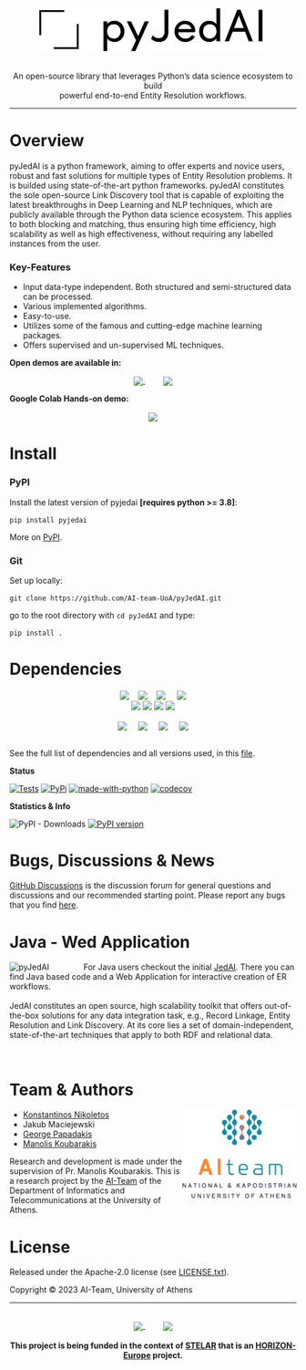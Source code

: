 <div align="center">
    <br>
    <img align="center" src="https://github.com/AI-team-UoA/pyJedAI/blob/main/docs/img/pyjedai.logo.drawio.png?raw=true" alt="pyJedAI" width="400"/>
</div>
<br>
<br>
<div align="center">
An open-source library that leverages Python’s data science ecosystem to build <br> powerful end-to-end Entity Resolution workflows.
</div>

---

# Overview

pyJedAI is a python framework, aiming to offer experts and novice users, robust and fast solutions for multiple types of Entity Resolution problems. It is builded using state-of-the-art python frameworks. pyJedAI constitutes the sole open-source Link Discovery tool that is capable of exploiting the latest breakthroughs in Deep Learning and NLP techniques, which are publicly available through the Python data science ecosystem. This applies to both blocking and matching, thus ensuring high time efficiency, high scalability as well as high effectiveness, without requiring any labelled instances from the user.

### Key-Features

- Input data-type independent. Both structured and semi-structured data can be processed.
- Various implemented algorithms.
- Easy-to-use.
- Utilizes some of the famous and cutting-edge machine learning packages.
- Offers supervised and un-supervised ML techniques.

__Open demos are available in:__

<div align="center">
    <a href="https://nbviewer.org/github/AI-team-UoA/pyJedAI/blob/main/docs/tutorials/Demo.ipynb">
        <img align="center" src="https://nbviewer.org/static/img/nav_logo.svg" width=120/> 
    </a>  &nbsp;&nbsp;&nbsp;&nbsp;&nbsp;&nbsp;&nbsp;
    <a href="https://github.com/AI-team-UoA/pyJedAI/blob/main/docs/tutorials/Demo.ipynb">
        <img align="center" src="https://miro.medium.com/max/1400/1*Edn_LpbSpLeNKfWkEdG2Jg.png" width=120/> 
    </a>
</div>

__Google Colab Hands-on demo:__ 

<div align="center">
    <a href="https://colab.research.google.com/drive/18VgEOKAc2ObFFxDNb2sjhBLKKsNvfEPo?usp=sharing">
        <img align="center" src="https://3.bp.blogspot.com/-apoBeWFycKQ/XhKB8fEprwI/AAAAAAAACM4/Sl76yzNSNYwlShIBrheDAum8L9qRtWNdgCLcBGAsYHQ/s1600/colab.png" width=120/> 
    </a>
</div>

# Install

### PyPI
Install the latest version of pyjedai __[requires python >= 3.8]__:
```
pip install pyjedai
```
More on [PyPI](https://pypi.org/project/pyjedai).

### Git

Set up locally:
```
git clone https://github.com/AI-team-UoA/pyJedAI.git
```
go to the root directory with `cd pyJedAI` and type:
```
pip install .
```



# Dependencies

<div align="center">
    <img align="center" src="https://upload.wikimedia.org/wikipedia/commons/thumb/e/ed/Pandas_logo.svg/2560px-Pandas_logo.svg.png" width=120/> &nbsp;&nbsp;
    <img align="center" src="https://upload.wikimedia.org/wikipedia/commons/thumb/3/31/NumPy_logo_2020.svg/1280px-NumPy_logo_2020.svg.png" width=120/> &nbsp;&nbsp;
    <img align="center" src="https://logoeps.com/wp-content/uploads/2012/10/python-logo-vector.png" width=120/> &nbsp;&nbsp;&nbsp;
    <img align="center" src="https://upload.wikimedia.org/wikipedia/commons/thumb/3/38/Jupyter_logo.svg/883px-Jupyter_logo.svg.png" width=70/>  <br>
    <img align="center" src="https://raw.githubusercontent.com/optuna/optuna/master/docs/image/optuna-logo.png" width=150/>
    <img align="center" src="https://upload.wikimedia.org/wikipedia/commons/thumb/8/8a/Plotly_logo_for_digital_final_%286%29.png/1200px-Plotly_logo_for_digital_final_%286%29.png" width=150/>
    <img align="center" src="https://pytorch.org/tutorials/_static/img/thumbnails/cropped/profiler.png" width=160/> 
    <img align="center" src="https://www.fullstackpython.com/img/logos/scipy.png" width=150/>  <br><br>
    <img align="center" src="https://www.kornosk.me/resources/language-model/featured.png" width=150/> &nbsp;&nbsp;&nbsp;
    <img align="center" src="https://repository-images.githubusercontent.com/1349775/202c4680-8f7c-11e9-91c6-745fdcbeffe8" width=150/> &nbsp;&nbsp;&nbsp;
    <img align="center" src="https://networkx.org/_static/networkx_logo.svg" width=150/> &nbsp;&nbsp;&nbsp;
    <img align="center" src="https://raw.githubusercontent.com/RDFLib/OWL-RL/master/OWL-RL.png" width=70/> 
</div>
<br>

See the full list of dependencies and all versions used, in this [file](https://github.com/AI-team-UoA/pyJedAI/blob/main/pyproject.toml).

__Status__

[![Tests](https://github.com/AI-team-UoA/pyJedAI/actions/workflows/tests.yml/badge.svg?branch=main)](https://github.com/AI-team-UoA/pyJedAI/actions/workflows/tests.yml)
[![PyPi](https://github.com/AI-team-UoA/pyJedAI/actions/workflows/pypi-publish.yml/badge.svg)](https://github.com/AI-team-UoA/pyJedAI/actions/workflows/pypi-publish.yml)
[![made-with-python](https://readthedocs.org/projects/pyjedai/badge/?version=latest)](https://pyjedai.readthedocs.io/en/latest/?badge=latest)
[![codecov](https://codecov.io/gh/AI-team-UoA/pyjedai/branch/master/graph/badge.svg?token=4QR0X315CL)](https://codecov.io/gh/AI-team-UoA/pyjedai)


__Statistics & Info__

![PyPI - Downloads](https://img.shields.io/pypi/dm/pyjedai)
[![PyPI version](https://img.shields.io/pypi/v/pyjedai.svg?logo=pypi&logoColor=FFE873)](https://pypi.org/project/pyjedai/)


# Bugs, Discussions & News

[GitHub Discussions](https://github.com/AI-team-UoA/pyJedAI/discussions) is the discussion forum for general questions and discussions and our recommended starting point. Please report any bugs that you find [here](https://github.com/AI-team-UoA/pyJedAI/issues).

# Java - Wed Application 

<img align="left" src="https://github.com/scify/JedAIToolkit/blob/master/documentation/JedAI_logo.png?raw=true" alt="pyJedAI" width="130"/>

For Java users checkout the initial [JedAI](https://github.com/scify/JedAIToolkit). There you can find Java based code and a Web Application for interactive creation of ER workflows. <br><br> JedAI constitutes an open source, high scalability toolkit that offers out-of-the-box solutions for any data integration task, e.g., Record Linkage, Entity Resolution and Link Discovery. At its core lies a set of domain-independent, state-of-the-art techniques that apply to both RDF and relational data.

<br>

# Team & Authors

<img align="right" src="https://github.com/AI-team-UoA/.github/blob/main/AI_LOGO.png?raw=true" alt="pyJedAI" width="200"/>

- [Konstantinos Nikoletos](https://nikoletos-k.github.io)
- Jakub Maciejewski
- [George Papadakis](https://gpapadis.wordpress.com)
- [Manolis Koubarakis](https://cgi.di.uoa.gr/~koubarak/)

Research and development is made under the supervision of Pr. Manolis Koubarakis. This is a research project by the [AI-Team](https://ai.di.uoa.gr) of the Department of Informatics and Telecommunications at the University of Athens.

# License

Released under the Apache-2.0 license (see [LICENSE.txt](https://github.com/AI-team-UoA/pyJedAI/blob/main/LICENSE)).

Copyright © 2023 AI-Team, University of Athens

<div align="center">
    <hr>
    <br>
    <a href="https://stelar-project.eu">
        <img align="center" src="https://stelar-project.eu/wp-content/uploads/2022/08/Logo-Stelar-1-f.png" width=180/>
    </a> &nbsp;&nbsp;&nbsp;&nbsp;&nbsp;&nbsp;&nbsp;
    <a href="https://ec.europa.eu/info/index_en">
        <img align="center" src="https://upload.wikimedia.org/wikipedia/commons/thumb/b/b7/Flag_of_Europe.svg/1200px-Flag_of_Europe.svg.png" width=140/>
    </a>
    <br>
    <br>
        <b>This project is being funded in the context of <a href="https://stelar-project.eu">STELAR</a> that is an <a href="https://research-and-innovation.ec.europa.eu/funding/funding-opportunities/funding-programmes-and-open-calls/horizon-europe_en">HORIZON-Europe</a> project.
        </b>
    <br>
</div>
